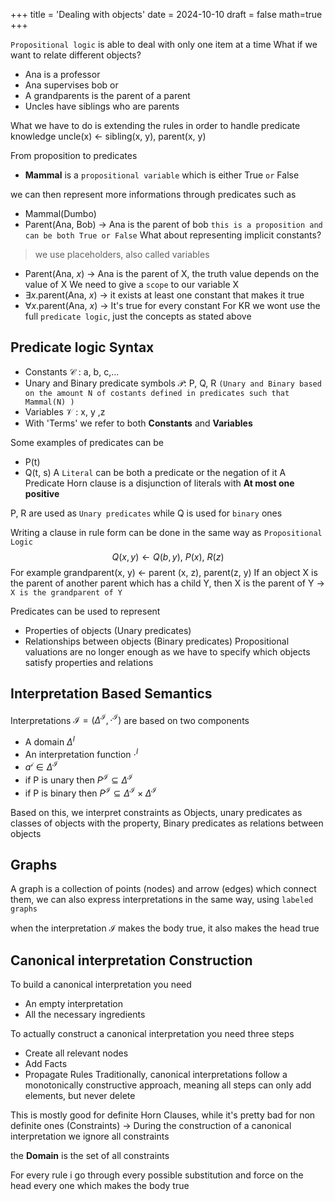 +++
title = 'Dealing with objects'
date = 2024-10-10
draft = false
math=true
+++

`Propositional logic` is able to deal with only one item at a time
What if we want to relate different objects?
- Ana is a professor
- Ana supervises bob
or
- A grandparents is the parent of a parent
- Uncles have siblings who are parents

What we have to do is extending the rules in order to handle predicate knowledge
uncle(x) $\leftarrow$ sibling(x, y), parent(x, y)

From proposition to predicates

- **Mammal** is a `propositional variable` which is either True `or` False

we can then represent more informations through predicates such as 
- Mammal(Dumbo)
- Parent(Ana, Bob) $\rightarrow$ Ana is the parent of bob `this is a proposition and can be both True or False`
What about representing implicit constants?
>we use placeholders, also called variables

- Parent(Ana, $x$) $\rightarrow$ Ana is the parent of X, the truth value depends on the value of X
We need to give a `scope` to our variable X
- $\exists x$.parent(Ana, $x$) $\rightarrow$ it exists at least one constant that makes it true
- $\forall x$.parent(Ana, $x$) $\rightarrow$ It's true for every constant
 For KR we wont use the full `predicate logic`, just the concepts as stated above

## Predicate logic Syntax
- Constants $\mathcal{C}$ : a, b, c,...
- Unary and Binary predicate symbols $\mathcal{P}$: P, Q, R `(Unary and Binary based on the amount N of costants defined in predicates such that Mammal(N) )`
- Variables $\mathcal{V}$ : x, y ,z
- With 'Terms' we refer to both **Constants** and **Variables**

Some examples of predicates can be
- P(t)
- Q(t, s)
A `Literal` can be both a predicate or the negation of it
A Predicate Horn clause is a disjunction of literals with **At most one positive**

P, R are used as `Unary predicates` while Q is used for `binary` ones

Writing a clause in rule form can be done in the same way as `Propositional Logic`
$$Q(x,y) \leftarrow Q(b,y), \  P(x), \ R(z)$$
For example
grandparent(x, y) $\leftarrow$ parent (x, z),  parent(z, y)
If an object X is the parent of another parent which has a child Y, then X is the parent of Y $\rightarrow$ `X is the grandparent of Y`

Predicates can be used to represent
- Properties of objects (Unary predicates)
- Relationships between objects (Binary predicates)
Propositional valuations are no longer enough as we have to specify which objects satisfy properties and relations

## Interpretation Based Semantics
Interpretations $\mathcal{I} = (\Delta^{\mathcal{I}}, \cdot^{\mathcal{I}})$  are based on two components
- A domain $\Delta^I$ 
- An interpretation function $\cdot^I$   
- $a^{\mathcal{i}} \in \Delta^{\mathcal{I}}$ 
- if P is unary then $P^{\mathcal{I}} \subseteq \Delta^{\mathcal{I}}$ 
- if P is binary then $P^{\mathcal{I}} \subseteq \Delta^{\mathcal{I}} \times \Delta^{\mathcal{I}}$

Based on this, we interpret constraints as Objects, unary predicates as classes of objects with the property, Binary predicates as relations between objects

## Graphs
A graph is a collection of points (nodes) and arrow (edges) which connect them, we can also express interpretations in the same way, using `labeled graphs`

when the interpretation $\mathcal{I}$ makes the body true, it also makes the head true
## Canonical interpretation Construction
 To build a canonical interpretation you need
 - An empty interpretation
 - All the necessary ingredients
 
To actually construct a canonical interpretation you need three steps
- Create all relevant nodes
- Add Facts
- Propagate Rules
Traditionally, canonical interpretations follow a monotonically constructive approach, meaning all steps can only add elements, but never delete

This is mostly good for definite Horn Clauses, while it's pretty bad for non definite ones (Constraints) $\rightarrow$ During the construction of a canonical interpretation we ignore all constraints

the **Domain** is the set of all constraints 

For every rule i go through every possible substitution and force on the head every one which makes the body true 
